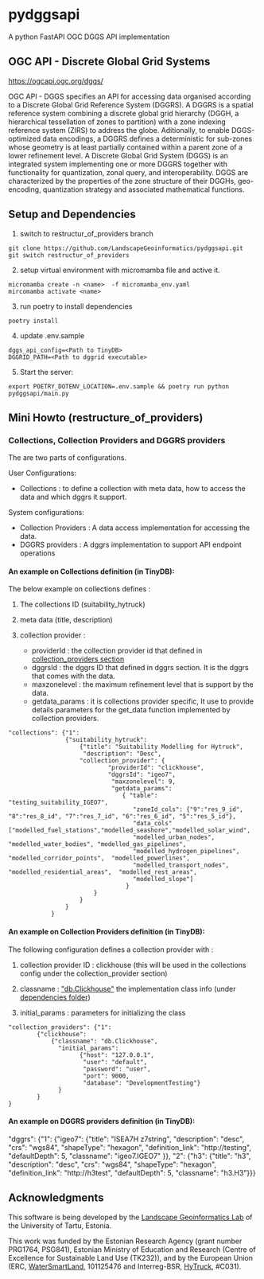 # pydggsapi

A python FastAPI OGC DGGS API implementation

## OGC API - Discrete Global Grid Systems

https://ogcapi.ogc.org/dggs/

OGC API - DGGS specifies an API for accessing data organised according to a Discrete Global Grid Reference System (DGGRS). A DGGRS is a spatial reference system combining a discrete global grid hierarchy (DGGH, a hierarchical tessellation of zones to partition) with a zone indexing reference system (ZIRS) to address the globe. Aditionally, to enable DGGS-optimized data encodings, a DGGRS defines a deterministic for sub-zones whose geometry is at least partially contained within a parent zone of a lower refinement level. A Discrete Global Grid System (DGGS) is an integrated system implementing one or more DGGRS together with functionality for quantization, zonal query, and interoperability. DGGS are characterized by the properties of the zone structure of their DGGHs, geo-encoding, quantization strategy and associated mathematical functions.

## Setup and Dependencies

1. switch to restructur_of_providers branch

```
git clone https://github.com/LandscapeGeoinformatics/pydggsapi.git
git switch restructur_of_providers
```

2. setup virtual environment with micromamba file and active it. 

```
micromamba create -n <name>  -f micromamba_env.yaml
mircomamba activate <name>
```

3. run poetry to install dependencies

```
poetry install
```

4. update .env.sample 

```
dggs_api_config=<Path to TinyDB>
DGGRID_PATH=<Path to dggrid executable>
```

5. Start the server: 
```
export POETRY_DOTENV_LOCATION=.env.sample && poetry run python pydggsapi/main.py 
```

## Mini Howto (restructure_of_providers)

### Collections, Collection Providers and DGGRS providers

The are two parts of configurations. 

User Configurations:

 - Collections : to define a collection with meta data, how to access the data and which dggrs it support.

System configurations:

 - Collection Providers : A data access implementation for accessing the data.
 - DGGRS  providers : A dggrs implementation to support API endpoint operations


#### An example on Collections definition (in TinyDB): 

The below example on collections defines : 

1. The collections ID (suitability_hytruck) 
2. meta data (title, description) 
3. collection provider : 

     - providerId          : the collection provider id that defined in [collection_providers section](#collection_provider_id)
     - dggrsId               : the dggrs ID that defined in dggrs section. It is the dggrs that comes with the data.
     - maxzonelevel    : the maximum refinement level that is support by the data.
     - getdata_params :  it is collections provider specific, It use to provide details parameters for the get_data function implemented by collection providers.
```
"collections": {"1": 
				{"suitability_hytruck": 
					{"title": "Suitability Modelling for Hytruck",
				 	 "description": "Desc", 
				  	"collection_provider": {
				  			"providerId": "clickhouse", 
				  			"dggrsId": "igeo7",
				  			 "maxzonelevel": 9,
				  			 "getdata_params": 
				  			 	{ "table": "testing_suitability_IGEO7", 
				  			 	   "zoneId_cols": {"9":"res_9_id", "8":"res_8_id", "7":"res_7_id", "6":"res_6_id", "5":"res_5_id"},
				  			 	   "data_cols" ["modelled_fuel_stations","modelled_seashore","modelled_solar_wind",
				  			 	   "modelled_urban_nodes", "modelled_water_bodies", "modelled_gas_pipelines",
				  			 	   "modelled_hydrogen_pipelines", "modelled_corridor_points",  "modelled_powerlines", 
				  			 	   "modelled_transport_nodes", "modelled_residential_areas",  "modelled_rest_areas", 
				  			 	   "modelled_slope"]
				  			 	 }
				  		}
				  	}
				}
			}
```

#### An example on Collection Providers definition (in TinyDB): 

The following configuration defines a collection provider with : 

<a name="collection_provider_id"></a>
1. collection provider ID : clickhouse (this will be used in the collections config under the collection_provider section)

2. classname : ["db\.Clickhouse"](pydggsapi/dependencies/collections_providers/db.py) the implementation class info (under [dependencies folder](pydggsapi/dependencies/collections_providers))

3. initial_params : parameters for initializing the class

```
"collection_providers": {"1": 
		{"clickhouse": 
			{"classname": "db.Clickhouse", 
			  "initial_params": 
			  		{"host": "127.0.0.1", 
			  		 "user": "default",
			  		 "password": "user", 
			  		 "port": 9000, 
			  		 "database": "DevelopmentTesting"} 
			  }
		}
}
```


#### An example on DGGRS providers definition (in TinyDB): 


"dggrs": {"1": {"igeo7": {"title": "ISEA7H z7string", "description": "desc", "crs": "wgs84", "shapeType": "hexagon", "definition_link": "http://testing", "defaultDepth": 5, "classname": "igeo7.IGEO7" }}, "2": {"h3": {"title": "h3", "description": "desc", "crs": "wgs84", "shapeType": "hexagon", "definition_link": "http://h3test", "defaultDepth": 5, "classname": "h3.H3"}}}





## Acknowledgments

This software is being developed by the [Landscape Geoinformatics Lab](https://landscape-geoinformatics.ut.ee/expertise/dggs/) of the University of Tartu, Estonia.

This work was funded by the Estonian Research Agency (grant number PRG1764, PSG841), Estonian Ministry of Education and Research (Centre of Excellence for Sustainable Land Use (TK232)), and by the European Union (ERC, [WaterSmartLand](https://water-smart-land.eu/), 101125476 and Interreg-BSR, [HyTruck](https://interreg-baltic.eu/project/hytruck/), #C031).




